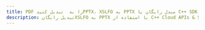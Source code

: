 ---title: PDF را به  تبدیل کنیدPPTX، XSLFO به PPTX مبدل رایگان یا C++ SDKdescription: تبدیل رایگانXSLFO به PPTX با استفاده از C++ Cloud APIs & SDK همچنین اسناد PDF را در Cloud ایجاد، ویرایش و رندر کنید.---